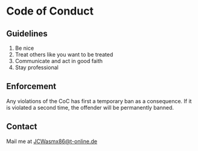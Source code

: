 # Code of Conduct

## Guidelines
1. Be nice
2. Treat others like you want to be treated
3. Communicate and act in good faith
4. Stay professional

## Enforcement
Any violations of the CoC has first a temporary ban as a consequence. If it is violated
a second time, the offender will be permanently banned.

## Contact
Mail me at JCWasmx86@t-online.de

